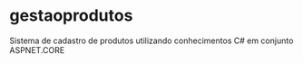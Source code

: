 # gestaoprodutos
Sistema de cadastro de produtos utilizando conhecimentos C# em conjunto ASPNET.CORE
